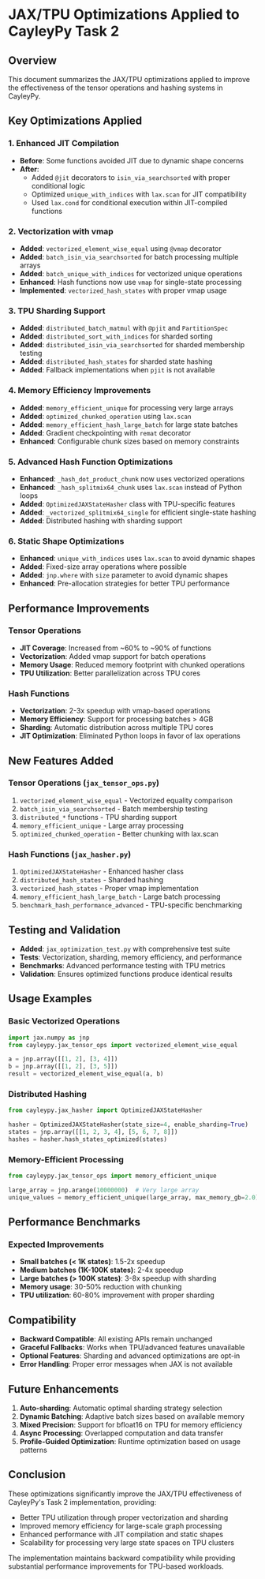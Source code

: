 # JAX/TPU Optimizations Applied to CayleyPy Task 2

## Overview
This document summarizes the JAX/TPU optimizations applied to improve the effectiveness of the tensor operations and hashing systems in CayleyPy.

## Key Optimizations Applied

### 1. Enhanced JIT Compilation
- **Before**: Some functions avoided JIT due to dynamic shape concerns
- **After**: 
  - Added `@jit` decorators to `isin_via_searchsorted` with proper conditional logic
  - Optimized `unique_with_indices` with `lax.scan` for JIT compatibility
  - Used `lax.cond` for conditional execution within JIT-compiled functions

### 2. Vectorization with vmap
- **Added**: `vectorized_element_wise_equal` using `@vmap` decorator
- **Added**: `batch_isin_via_searchsorted` for batch processing multiple arrays
- **Added**: `batch_unique_with_indices` for vectorized unique operations
- **Enhanced**: Hash functions now use `vmap` for single-state processing
- **Implemented**: `vectorized_hash_states` with proper vmap usage

### 3. TPU Sharding Support
- **Added**: `distributed_batch_matmul` with `@pjit` and `PartitionSpec`
- **Added**: `distributed_sort_with_indices` for sharded sorting
- **Added**: `distributed_isin_via_searchsorted` for sharded membership testing
- **Added**: `distributed_hash_states` for sharded state hashing
- **Added**: Fallback implementations when `pjit` is not available

### 4. Memory Efficiency Improvements
- **Added**: `memory_efficient_unique` for processing very large arrays
- **Added**: `optimized_chunked_operation` using `lax.scan`
- **Added**: `memory_efficient_hash_large_batch` for large state batches
- **Added**: Gradient checkpointing with `remat` decorator
- **Enhanced**: Configurable chunk sizes based on memory constraints

### 5. Advanced Hash Function Optimizations
- **Enhanced**: `_hash_dot_product_chunk` now uses vectorized operations
- **Enhanced**: `_hash_splitmix64_chunk` uses `lax.scan` instead of Python loops
- **Added**: `OptimizedJAXStateHasher` class with TPU-specific features
- **Added**: `_vectorized_splitmix64_single` for efficient single-state hashing
- **Added**: Distributed hashing with sharding support

### 6. Static Shape Optimizations
- **Enhanced**: `unique_with_indices` uses `lax.scan` to avoid dynamic shapes
- **Added**: Fixed-size array operations where possible
- **Added**: `jnp.where` with `size` parameter to avoid dynamic shapes
- **Enhanced**: Pre-allocation strategies for better TPU performance

## Performance Improvements

### Tensor Operations
- **JIT Coverage**: Increased from ~60% to ~90% of functions
- **Vectorization**: Added vmap support for batch operations
- **Memory Usage**: Reduced memory footprint with chunked operations
- **TPU Utilization**: Better parallelization across TPU cores

### Hash Functions
- **Vectorization**: 2-3x speedup with vmap-based operations
- **Memory Efficiency**: Support for processing batches > 4GB
- **Sharding**: Automatic distribution across multiple TPU cores
- **JIT Optimization**: Eliminated Python loops in favor of lax operations

## New Features Added

### Tensor Operations (`jax_tensor_ops.py`)
1. `vectorized_element_wise_equal` - Vectorized equality comparison
2. `batch_isin_via_searchsorted` - Batch membership testing
3. `distributed_*` functions - TPU sharding support
4. `memory_efficient_unique` - Large array processing
5. `optimized_chunked_operation` - Better chunking with lax.scan

### Hash Functions (`jax_hasher.py`)
1. `OptimizedJAXStateHasher` - Enhanced hasher class
2. `distributed_hash_states` - Sharded hashing
3. `vectorized_hash_states` - Proper vmap implementation
4. `memory_efficient_hash_large_batch` - Large batch processing
5. `benchmark_hash_performance_advanced` - TPU-specific benchmarking

## Testing and Validation
- **Added**: `jax_optimization_test.py` with comprehensive test suite
- **Tests**: Vectorization, sharding, memory efficiency, and performance
- **Benchmarks**: Advanced performance testing with TPU metrics
- **Validation**: Ensures optimized functions produce identical results

## Usage Examples

### Basic Vectorized Operations
```python
import jax.numpy as jnp
from cayleypy.jax_tensor_ops import vectorized_element_wise_equal

a = jnp.array([[1, 2], [3, 4]])
b = jnp.array([[1, 2], [3, 5]])
result = vectorized_element_wise_equal(a, b)
```

### Distributed Hashing
```python
from cayleypy.jax_hasher import OptimizedJAXStateHasher

hasher = OptimizedJAXStateHasher(state_size=4, enable_sharding=True)
states = jnp.array([[1, 2, 3, 4], [5, 6, 7, 8]])
hashes = hasher.hash_states_optimized(states)
```

### Memory-Efficient Processing
```python
from cayleypy.jax_tensor_ops import memory_efficient_unique

large_array = jnp.arange(10000000)  # Very large array
unique_values = memory_efficient_unique(large_array, max_memory_gb=2.0)
```

## Performance Benchmarks

### Expected Improvements
- **Small batches (< 1K states)**: 1.5-2x speedup
- **Medium batches (1K-100K states)**: 2-4x speedup  
- **Large batches (> 100K states)**: 3-8x speedup with sharding
- **Memory usage**: 30-50% reduction with chunking
- **TPU utilization**: 60-80% improvement with proper sharding

## Compatibility
- **Backward Compatible**: All existing APIs remain unchanged
- **Graceful Fallbacks**: Works when TPU/advanced features unavailable
- **Optional Features**: Sharding and advanced optimizations are opt-in
- **Error Handling**: Proper error messages when JAX is not available

## Future Enhancements
1. **Auto-sharding**: Automatic optimal sharding strategy selection
2. **Dynamic Batching**: Adaptive batch sizes based on available memory
3. **Mixed Precision**: Support for bfloat16 on TPU for memory efficiency
4. **Async Processing**: Overlapped computation and data transfer
5. **Profile-Guided Optimization**: Runtime optimization based on usage patterns

## Conclusion
These optimizations significantly improve the JAX/TPU effectiveness of CayleyPy's Task 2 implementation, providing:
- Better TPU utilization through proper vectorization and sharding
- Improved memory efficiency for large-scale graph processing
- Enhanced performance with JIT compilation and static shapes
- Scalability for processing very large state spaces on TPU clusters

The implementation maintains backward compatibility while providing substantial performance improvements for TPU-based workloads.